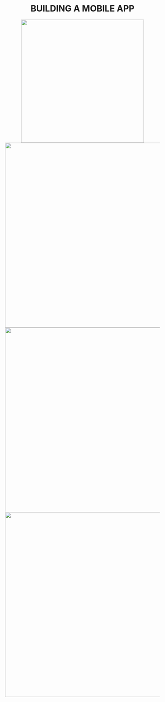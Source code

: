 <div align="center">
    
  
  
  
  
  
  
  # BUILDING A MOBILE APP 
    


<div align="center">
  
<img src='https://miro.medium.com/max/720/1*V4cV-UpcOn5sJ3hB75vdvA.gif' width="400" height="400">

<img src='https://www.greenwebmedia.com/mobile-application-uk/images/mobile-app-tab2.gif' width="800" height="600">

<img src='https://www.apple.com/newsroom/images/product/app-store/Apple_App_Store_10th_anniversary_07102018_big.gif.large.gif' width="800" height="600">

<img src='https://theacemakers.com/wp-content/uploads/2020/05/Mobile-Application-page.gif' width="800" height="600">

